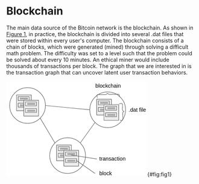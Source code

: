 # Blockchain

The main data source of the Bitcoin network is the blockchain. As shown in [Figure 1](#fig1), in practice, the blockchain is divided into several .dat files that were stored within every user's computer. The blockchain consists of a chain of blocks, which were generated (mined) through solving a difficult math problem. The difficulty was set to a level such that the problem could be solved about every 10 minutes. An ethical miner would include thousands of transactions per block. The graph that we are interested in is the transaction graph that can uncover latent user transaction behaviors.

![Figure 1 Bitcoin network schema](../.gitbook/assets/bitcoin-network){#fig:fig1}
